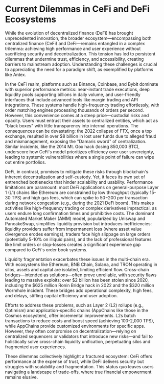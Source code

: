 # Current Dilemmas in CeFi and DeFi Ecosystems

While the evolution of decentralized finance (DeFi) has brought unprecedented innovation, the broader ecosystem—encompassing both centralized finance (CeFi) and DeFi—remains entangled in a complex trilemma: achieving high performance and user experience without sacrificing security and decentralization. This tension has led to persistent dilemmas that undermine trust, efficiency, and accessibility, creating barriers to mainstream adoption. Understanding these challenges is crucial to appreciating the need for a paradigm shift, as exemplified by platforms like Antex.

In the CeFi realm, platforms such as Binance, Coinbase, and Bybit dominate with superior performance metrics: near-instant trade executions, deep liquidity pools supporting billions in daily volume, and user-friendly interfaces that include advanced tools like margin trading and API integrations. These systems handle high-frequency trading effortlessly, with order matching engines processing thousands of orders per second. However, this convenience comes at a steep price—custodial risks and opacity. Users must entrust their assets to centralized entities, which act as "black boxes" with little transparency into internal operations. The consequences can be devastating: the 2022 collapse of FTX, once a top exchange, resulted in over $8 billion in lost user funds due to alleged fraud and mismanagement, exposing the "Damaris sword" of centralization. Similar incidents, like the 2014 Mt. Gox hack (losing 850,000 BTC), underscore how CeFi's model prioritizes efficiency over user sovereignty, leading to systemic vulnerabilities where a single point of failure can wipe out entire portfolios.

DeFi, in contrast, promises to mitigate these risks through blockchain's inherent decentralization and self-custody. Yet, it faces its own set of entrenched bottlenecks that hinder scalability and usability. Performance limitations are paramount: most DeFi applications on general-purpose Layer 1 (L1) chains like Ethereum are constrained by low throughput (typically 15-30 TPS) and high gas fees, which can spike to $50-$200 per transaction during network congestion (e.g., during the 2021 DeFi boom). This makes activities like high-frequency trading or complex derivatives impractical, as users endure long confirmation times and prohibitive costs. The dominant Automated Market Maker (AMM) model, popularized by Uniswap and PancakeSwap, simplifies liquidity provision but introduces inefficiencies: liquidity providers suffer from impermanent loss (where asset value divergence erodes earnings), traders face high slippage on large orders (potentially 5-10% on illiquid pairs), and the lack of professional features like limit orders or stop-losses creates a significant experience gap compared to CeFi's order book systems.

Liquidity fragmentation exacerbates these issues in the multi-chain era. With ecosystems like Ethereum, BNB Chain, Solana, and TRON operating in silos, assets and capital are isolated, limiting efficient flow. Cross-chain bridges—intended as solutions—often prove unreliable, with security flaws leading to massive exploits: over $2 billion has been stolen since 2020, including the $625 million Ronin Bridge hack in 2022 and the $320 million Wormhole incident. These bridges add operational complexity, high fees, and delays, stifling capital efficiency and user adoption.

Efforts to address these problems, such as Layer 2 (L2) rollups (e.g., Optimism) and application-specific chains (AppChains like those in the Cosmos ecosystem), offer incremental improvements. L2s batch transactions to reduce costs and boost speed (achieving 100-2,000 TPS), while AppChains provide customized environments for specific apps. However, they often compromise on decentralization—relying on centralized sequencers or validators that introduce new risks—and fail to holistically solve cross-chain liquidity unification, perpetuating silos and fragmented user experiences.

These dilemmas collectively highlight a fractured ecosystem: CeFi offers performance at the expense of trust, while DeFi delivers security but struggles with scalability and fragmentation. This status quo leaves users navigating a landscape of trade-offs, where true financial empowerment remains elusive.
